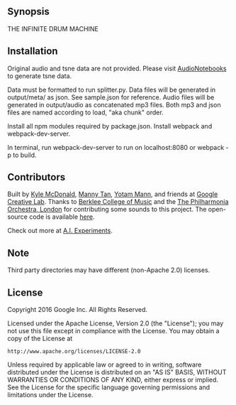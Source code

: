 ## Synopsis

THE INFINITE DRUM MACHINE


## Installation

Original audio and tsne data are not provided. Please visit [AudioNotebooks](https://github.com/kylemcdonald/AudioNotebooks) to generate tsne data.

Data must be formatted to run splitter.py. Data files will be generated in output/meta/ as json. See sample.json for reference. Audio files will be generated in output/audio as concatenated mp3 files. Both mp3 and json files are named according to load, "aka chunk" order.

Install all npm modules required by package.json.
Install webpack and webpack-dev-server.

In terminal, run webpack-dev-server to run on localhost:8080 or webpack -p to build.


## Contributors

Built by [Kyle McDonald](https://github.com/kylemcdonald), [Manny Tan](https://github.com/mannytan), [Yotam Mann](https://github.com/tambien), and friends at [Google Creative Lab](https://github.com/googlecreativelab/). Thanks to [Berklee College of Music](http://wiki.laptop.org/go/Free_sound_samples/) and the [The Philharmonia Orchestra, London](http://www.philharmonia.co.uk/explore/make_music/) for contributing some sounds to this project. The open-source code is available [here](https://github.com/googlecreativelab/).

Check out more at [A.I. Experiments](https://aiexperiments.withgoogle.com/).

## Note
Third party directories may have different (non-Apache 2.0) licenses.


## License

Copyright 2016 Google Inc. All Rights Reserved.

Licensed under the Apache License, Version 2.0 (the "License");
you may not use this file except in compliance with the License.
You may obtain a copy of the License at

    http://www.apache.org/licenses/LICENSE-2.0

Unless required by applicable law or agreed to in writing, software
distributed under the License is distributed on an "AS IS" BASIS,
WITHOUT WARRANTIES OR CONDITIONS OF ANY KIND, either express or implied.
See the License for the specific language governing permissions and
limitations under the License.